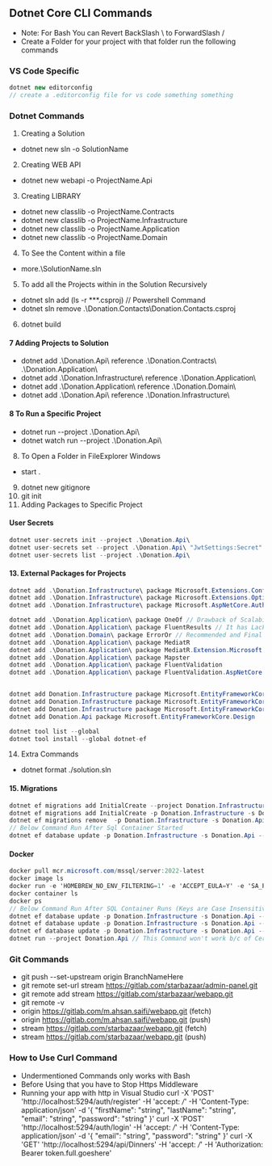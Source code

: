 ﻿## Dotnet Core CLI Commands
- Note: For Bash You can Revert BackSlash \ to ForwardSlash /
- Create a Folder for your project with that folder run the following commands

### VS Code Specific
```csharp
dotnet new editorconfig
// create a .editorconfig file for vs code something something
```

### Dotnet Commands
1. Creating a Solution
- dotnet new sln -o SolutionName
2. Creating WEB API
- dotnet new webapi -o ProjectName.Api
3. Creating LIBRARY
- dotnet new classlib -o ProjectName.Contracts
- dotnet new classlib -o ProjectName.Infrastructure
- dotnet new classlib -o ProjectName.Application
- dotnet new classlib -o ProjectName.Domain
4. To See the Content within a file
- more.\SolutionName.sln
5. To add all the Projects within in the Solution Recursively
- dotnet sln add (ls -r **\*.csproj) // Powershell Command
- dotnet sln remove .\Donation.Contacts\Donation.Contacts.csproj
6. dotnet build
#### 7 Adding Projects to Solution
- dotnet add .\Donation.Api\ reference .\Donation.Contracts\ .\Donation.Application\
- dotnet add .\Donation.Infrastructure\ reference .\Donation.Application\
- dotnet add .\Donation.Application\ reference .\Donation.Domain\
- dotnet add .\Donation.Api\ reference .\Donation.Infrastructure\
#### 8 To Run a Specific Project
- dotnet run --project .\Donation.Api\
- dotnet watch run --project .\Donation.Api\
8. To Open a Folder in FileExplorer Windows
- start .
9. dotnet new gitignore
10. git init
11. Adding Packages to Specific Project

#### User Secrets
```c# 
dotnet user-secrets init --project .\Donation.Api\
dotnet user-secrets set --project .\Donation.Api\ "JwtSettings:Secret" "super-secret-key-from-user-secrets"
dotnet user-secrets list --project .\Donation.Api\
```
#### 13. External Packages for Projects
```c#
dotnet add .\Donation.Infrastructure\ package Microsoft.Extensions.Configuration
dotnet add .\Donation.Infrastructure\ package Microsoft.Extensions.Options.ConfigurationExtensions
dotnet add .\Donation.Infrastructure\ package Microsoft.AspNetCore.Authentication.JwtBearer

dotnet add .\Donation.Application\ package OneOf // Drawback of Scalability used in Application Layer
dotnet add .\Donation.Application\ package FluentResults // It has Lack Some Ability of OneOf used in Application Layer
dotnet add .\Donation.Domain\ package ErrorOr // Recommended and Final Approach
dotnet add .\Donation.Application\ package MediatR
dotnet add .\Donation.Application\ package MediatR.Extension.Microsoft.DependencyInjection
dotnet add .\Donation.Application\ package Mapster
dotnet add .\Donation.Application\ package FluentValidation
dotnet add .\Donation.Application\ package FluentValidation.AspNetCore


dotnet add Donation.Infrastructure package Microsoft.EntityFrameworkCore 
dotnet add Donation.Infrastructure package Microsoft.EntityFrameworkCore.SqlServer
dotnet add Donation.Infrastructure package Microsoft.EntityFrameworkCore.Design
dotnet add Donation.Api package Microsoft.EntityFrameworkCore.Design

dotnet tool list --global
dotnet tool install --global dotnet-ef
```

14. Extra Commands
- dotnet format ./solution.sln


#### 15. Migrations
```csharp
dotnet ef migrations add InitialCreate --project Donation.Infrastructure --startup-project Donation.Api
dotnet ef migrations add InitialCreate -p Donation.Infrastructure -s Donation.Api
dotnet ef migrations remove  -p Donation.Infrastructure -s Donation.Api
// Below Command Run After Sql Container Started
dotnet ef database update -p Donation.Infrastructure -s Donation.Api --connection "Server=localhost;Database=Donation;User Id=sa;Password=asdf1234;Encrypt=false"
```

#### Docker 
```csharp
docker pull mcr.microsoft.com/mssql/server:2022-latest
docker image ls
docker run -e 'HOMEBREW_NO_ENV_FILTERING=1' -e 'ACCEPT_EULA=Y' -e 'SA_PASSWORD=asdf1234' -p 1433:1433 -d mcr.microsoft.com/mssql/server:2022-latest
docker container ls
docker ps
// Below Command Run After SQL Container Runs (Keys are Case Insensitive & their alternatives are available)
dotnet ef database update -p Donation.Infrastructure -s Donation.Api --connection "SERVER=localhost;DATABASE=Donation;USER=sa;PASSWORD=asdf1234;Encrypt=false"
dotnet ef database update -p Donation.Infrastructure -s Donation.Api --connection "SERVER=127.0.0.1,1433;DATABASE=Donation;USER=sa;PASSWORD=asdf1234;Encrypt=false"
dotnet ef database update -p Donation.Infrastructure -s Donation.Api --connection "server=localhost;Database=Donation;User Id=sa;password=asdf1234;TrustServerCertificate=true"
dotnet run --project Donation.Api // This Command won't work b/c of Certificate & Swagger (Run using f5)
````


### Git Commands
- git push --set-upstream origin BranchNameHere
- git remote set-url stream https://gitlab.com/starbazaar/admin-panel.git
- git remote add stream https://gitlab.com/starbazaar/webapp.git
- git remote -v
- origin  https://gitlab.com/m.ahsan.saifi/webapp.git (fetch)
- origin  https://gitlab.com/m.ahsan.saifi/webapp.git (push)
- stream  https://gitlab.com/starbazaar/webapp.git (fetch)
- stream  https://gitlab.com/starbazaar/webapp.git (push)

### How to Use Curl Command
- Undermentioned Commands only works with Bash
- Before Using that you have to Stop Https Middleware
- Running your app with http in Visual Studio
curl -X 'POST' 'http://localhost:5294/auth/register' -H 'accept: */*' -H 'Content-Type: application/json' -d '{   "firstName": "string", "lastName": "string", "email": "string", "password": "string" }'
curl -X 'POST' 'http://localhost:5294/auth/login' -H 'accept: */*' -H 'Content-Type: application/json' -d '{ "email": "string", "password": "string" }'
curl -X 'GET' 'http://localhost:5294/api/Dinners' -H 'accept: */*' -H 'Authorization: Bearer token.full.goeshere'